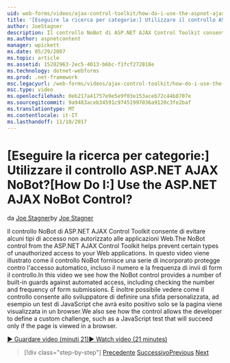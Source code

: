 ```yaml
---
uid: web-forms/videos/ajax-control-toolkit/how-do-i-use-the-aspnet-ajax-nobot-control
title: '[Eseguire la ricerca per categorie:] Utilizzare il controllo ASP.NET AJAX NoBot? | Microsoft Docs'
author: JoeStagner
description: Il controllo NoBot di ASP.NET AJAX Control Toolkit consente di evitare alcuni tipi di accesso non autorizzato alle applicazioni Web. In questo video viene illustrato come...
ms.author: aspnetcontent
manager: wpickett
ms.date: 05/29/2007
ms.topic: article
ms.assetid: 15282963-2ec5-4013-b6bc-f1fcf272818e
ms.technology: dotnet-webforms
ms.prod: .net-framework
msc.legacyurl: /web-forms/videos/ajax-control-toolkit/how-do-i-use-the-aspnet-ajax-nobot-control
msc.type: video
ms.openlocfilehash: 0eb217a41757e9e5e9f03e153aceb72c44b8707e
ms.sourcegitcommit: 9a9483aceb34591c97451997036a9120c3fe2baf
ms.translationtype: MT
ms.contentlocale: it-IT
ms.lasthandoff: 11/10/2017
---
```

<a name="how-do-i-use-the-aspnet-ajax-nobot-control"></a><span data-ttu-id="6ccf7-105">[Eseguire la ricerca per categorie:] Utilizzare il controllo ASP.NET AJAX NoBot?</span><span class="sxs-lookup"><span data-stu-id="6ccf7-105">[How Do I:] Use the ASP.NET AJAX NoBot Control?</span></span>
====================
<span data-ttu-id="6ccf7-106">da [Joe Stagner](https://github.com/JoeStagner)</span><span class="sxs-lookup"><span data-stu-id="6ccf7-106">by [Joe Stagner](https://github.com/JoeStagner)</span></span>

<span data-ttu-id="6ccf7-107">Il controllo NoBot di ASP.NET AJAX Control Toolkit consente di evitare alcuni tipi di accesso non autorizzato alle applicazioni Web.</span><span class="sxs-lookup"><span data-stu-id="6ccf7-107">The NoBot control from the ASP.NET AJAX Control Toolkit helps prevent certain types of unauthorized access to your Web applications.</span></span> <span data-ttu-id="6ccf7-108">In questo video viene illustrato come il controllo NoBot fornisce una serie di incorporato protegge contro l'accesso automatico, incluso il numero e la frequenza di invii di form il controllo.</span><span class="sxs-lookup"><span data-stu-id="6ccf7-108">In this video we see how the NoBot control provides a number of built-in guards against automated access, including checking the number and frequency of form submissions.</span></span> <span data-ttu-id="6ccf7-109">È inoltre possibile vedere come il controllo consente allo sviluppatore di definire una sfida personalizzata, ad esempio un test di JavaScript che avrà esito positivo solo se la pagina viene visualizzata in un browser.</span><span class="sxs-lookup"><span data-stu-id="6ccf7-109">We also see how the control allows the developer to define a custom challenge, such as a JavaScript test that will succeed only if the page is viewed in a browser.</span></span>

[<span data-ttu-id="6ccf7-110">&#9654; Guardare video (minuti 21)</span><span class="sxs-lookup"><span data-stu-id="6ccf7-110">&#9654; Watch video (21 minutes)</span></span>](https://channel9.msdn.com/Blogs/ASP-NET-Site-Videos/how-do-i-use-the-aspnet-ajax-nobot-control)

>[!div class="step-by-step"]
<span data-ttu-id="6ccf7-111">[Precedente](how-do-i-use-the-aspnet-ajax-mutuallyexclusive-checkbox-extender.md)
[Successivo](how-do-i-use-the-aspnet-ajax-listsearch-extender.md)</span><span class="sxs-lookup"><span data-stu-id="6ccf7-111">[Previous](how-do-i-use-the-aspnet-ajax-mutuallyexclusive-checkbox-extender.md)
[Next](how-do-i-use-the-aspnet-ajax-listsearch-extender.md)</span></span>
